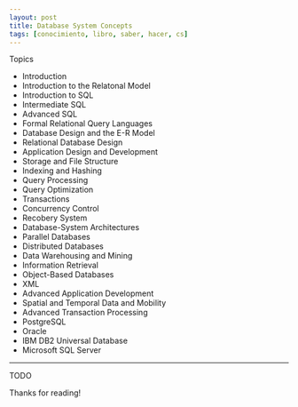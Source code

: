 ```yaml
---
layout: post
title: Database System Concepts
tags: [conocimiento, libro, saber, hacer, cs]
---
```


<!--Resumen-->


Topics 

- Introduction
- Introduction to the Relatonal Model
- Introduction to SQL
- Intermediate SQL
- Advanced SQL
- Formal Relational Query Languages
- Database Design and the E-R Model
- Relational Database Design
- Application Design and Development
- Storage and File Structure
- Indexing and Hashing
- Query Processing
- Query Optimization
- Transactions
- Concurrency Control
- Recobery System
- Database-System Architectures
- Parallel Databases
- Distributed Databases
- Data Warehousing and Mining
- Information Retrieval
- Object-Based Databases
- XML
- Advanced Application Development
- Spatial and Temporal Data and Mobility
- Advanced Transaction Processing
- PostgreSQL
- Oracle
- IBM DB2 Universal Database
- Microsoft SQL Server

---

<!--more-->
TODO
  
Thanks for reading!